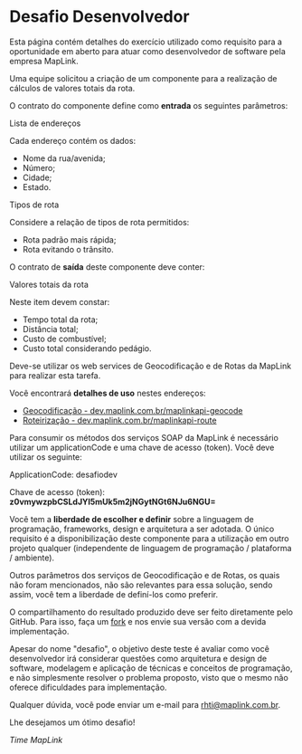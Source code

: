 Desafio Desenvolvedor
======================================

Esta página contém detalhes do exercício utilizado como requisito para a oportunidade em aberto para atuar como desenvolvedor de software pela empresa MapLink.

Uma equipe solicitou a criação de um componente para a realização de cálculos de valores totais da rota.

O contrato do componente define como <b>entrada</b> os seguintes parâmetros:

Lista de endereços

Cada endereço contém os dados:

* Nome da rua/avenida;
* Número;
* Cidade;
* Estado.

Tipos de rota

Considere a relação de tipos de rota permitidos:

* Rota padrão mais rápida;
* Rota evitando o trânsito.

O contrato de <b>saída</b> deste componente deve conter:

Valores totais da rota

Neste item devem constar: 

* Tempo total da rota;
* Distância total;
* Custo de combustível;
* Custo total considerando pedágio.

Deve-se utilizar os web services de Geocodificação e de Rotas da MapLink para realizar esta tarefa. 

Você encontrará <b>detalhes de uso</b> nestes endereços:

* <a href="http://dev.maplink.com.br/maplinkapi-geocode/" target="_blank">Geocodificação - dev.maplink.com.br/maplinkapi-geocode</a>
* <a href="http://dev.maplink.com.br/maplinkapi-route/" target="_blank">Roteirização - dev.maplink.com.br/maplinkapi-route</a>

Para consumir os métodos dos serviços SOAP da MapLink é necessário utilizar um applicationCode e uma chave de acesso (token). Você deve utilizar os seguinte: 

ApplicationCode: desafiodev

Chave de acesso (token): <b>z0vmywzpbCSLdJYl5mUk5m2jNGytNGt6NJu6NGU=</b>


Você tem a <b>liberdade de escolher e definir</b> sobre a linguagem de programação, frameworks, design e arquitetura a ser adotada. O único requisito é a disponibilização deste componente para a utilização em outro projeto qualquer (independente de linguagem de programação / plataforma / ambiente).

Outros parâmetros dos serviços de Geocodificação e de Rotas, os quais não foram mencionados, não são relevantes para essa solução, sendo assim, você tem a liberdade de definí-los como preferir.

O compartilhamento do resultado produzido deve ser feito diretamente pelo GitHub. Para isso, faça um <a href="https://help.github.com/articles/fork-a-repo" target="_blank">fork</a> e nos envie sua versão com a devida implementação.

Apesar do nome "desafio", o objetivo deste teste é avaliar como você desenvolvedor irá considerar questões como arquitetura e design de software, modelagem e aplicação de técnicas e conceitos de programação, e não simplesmente resolver o problema proposto, visto que o mesmo não oferece dificuldades para implementação.

Qualquer dúvida, você pode enviar um e-mail para rhti@maplink.com.br.

Lhe desejamos um ótimo desafio!

*Time MapLink*